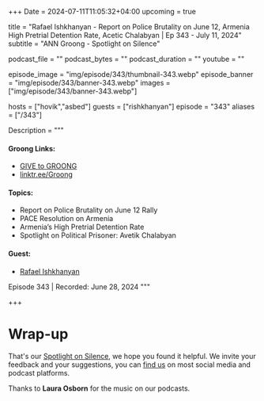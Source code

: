 +++
Date = 2024-07-11T11:05:32+04:00
upcoming = true

title = "Rafael Ishkhanyan - Report on Police Brutality on June 12, Armenia High Pretrial Detention Rate, Acetic Chalabyan | Ep 343 - July 11, 2024"
subtitle = "ANN Groong - Spotlight on Silence"


podcast_file = ""
podcast_bytes = ""
podcast_duration = ""
youtube = ""


episode_image = "img/episode/343/thumbnail-343.webp"
episode_banner = "img/episode/343/banner-343.webp"
images = ["img/episode/343/banner-343.webp"]

hosts = ["hovik","asbed"]
guests = ["rishkhanyan"]
episode = "343"
aliases = ["/343"]

Description = """

#### Groong Links:
* [GIVE to GROONG](https://podcasts.groong.org/donate)
* [linktr.ee/Groong](https://linktr.ee/groong)

#### Topics:
* Report on Police Brutality on June 12 Rally
* PACE Resolution on Armenia
* Armenia’s High Pretrial Detention Rate
* Spotlight on Political Prisoner: Avetik Chalabyan


#### Guest:
* [Rafael Ishkhanyan](/guest/rishkhanyan)


Episode 343 | Recorded: June 28, 2024
"""

+++


# Wrap-up

That's our [Spotlight on Silence](https://podcasts.groong.org/), we hope you found it helpful. We invite your feedback and your suggestions, you can [find us](https://linktr.ee/groong) on most social media and podcast platforms.

Thanks to __Laura Osborn__ for the music on our podcasts.

